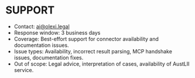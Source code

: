 # SUPPORT

- Contact: <ai@olexi.legal>
- Response window: 3 business days
- Coverage: Best-effort support for connector availability and documentation issues.
- Issue types: Availability, incorrect result parsing, MCP handshake issues, documentation fixes.
- Out of scope: Legal advice, interpretation of cases, availability of AustLII service.
